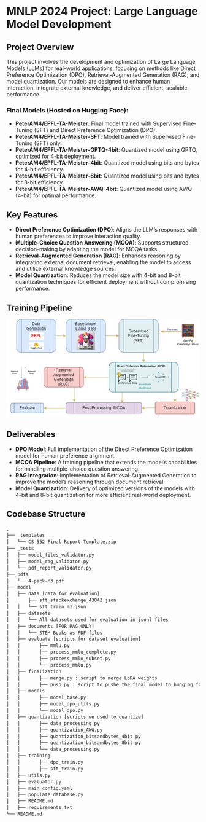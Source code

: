 # **MNLP 2024 Project: Large Language Model Development**

## Project Overview

This project involves the development and optimization of Large Language Models (LLMs) for real-world applications, focusing on methods like Direct Preference Optimization (DPO), Retrieval-Augmented Generation (RAG), and model quantization. Our models are designed to enhance human interaction, integrate external knowledge, and deliver efficient, scalable performance.

### **Final Models** (Hosted on Hugging Face):
- **PeterAM4/EPFL-TA-Meister**: Final model trained with Supervised Fine-Tuning (SFT) and Direct Preference Optimization (DPO).
- **PeterAM4/EPFL-TA-Meister-SFT**: Model trained with Supervised Fine-Tuning (SFT) only.
- **PeterAM4/EPFL-TA-Meister-GPTQ-4bit**: Quantized model using GPTQ, optimized for 4-bit deployment.
- **PeterAM4/EPFL-TA-Meister-4bit**: Quantized model using bits and bytes for 4-bit efficiency.
- **PeterAM4/EPFL-TA-Meister-8bit**: Quantized model using bits and bytes for 8-bit efficiency.
- **PeterAM4/EPFL-TA-Meister-AWQ-4bit**: Quantized model using AWQ (4-bit) for optimal performance.

## Key Features
- **Direct Preference Optimization (DPO)**: Aligns the LLM’s responses with human preferences to improve interaction quality.
- **Multiple-Choice Question Answering (MCQA)**: Supports structured decision-making by adapting the model for MCQA tasks.
- **Retrieval-Augmented Generation (RAG)**: Enhances reasoning by integrating external document retrieval, enabling the model to access and utilize external knowledge sources.
- **Model Quantization**: Reduces the model size with 4-bit and 8-bit quantization techniques for efficient deployment without compromising performance.

## Training Pipeline

![Training Pipeline](./Pipeline.jpg)

## Deliverables
- **DPO Model**: Full implementation of the Direct Preference Optimization model for human preference alignment.
- **MCQA Pipeline**: A training pipeline that extends the model’s capabilities for handling multiple-choice question answering.
- **RAG Integration**: Implementation of Retrieval-Augmented Generation to improve the model’s reasoning through document retrieval.
- **Model Quantization**: Delivery of optimized versions of the models with 4-bit and 8-bit quantization for more efficient real-world deployment.

## Codebase Structure

```txt
.
├── _templates
│   └── CS-552 Final Report Template.zip
├── _tests
│   ├── model_files_validator.py
│   ├── model_rag_validator.py
│   └── pdf_report_validator.py
├── pdfs
│   └── 4-pack-M3.pdf
├── model
│   ├── data [data for evaluation]
│       ├── sft_stackexchange_43043.json
│   │   └── sft_train_m1.json
│   ├── datasets
│   │   └── All datasets used for evaluation in jsonl files
│   ├── documents [FOR RAG ONLY]
│   │   └── STEM Books as PDF files
│   ├── evaluate [scripts for dataset evaluation]
│   │       ├── mmlu.py
│   │       ├── process_mmlu_complete.py
│   │       ├── process_mmlu_subset.py
│   │       └── process_mmlu.py
│   ├── finalization
│   │       ├── merge.py : script to merge LoRA weights
│   │       ├── push.py : script to pushe the final model to hugging face
│   ├── models
│   │       ├── model_base.py
│   │       ├── model_dpo_utils.py
│   │       └── model_dpo.py
│   ├── quantization [scripts we used to quantize]
│   │       ├── data_processing.py
│   │       ├── quantization_AWQ.py
│   │       ├── quantization_bitsandbytes_4bit.py
│   │       ├── quantization_bitsandbytes_8bit.py
│   │       └── data_processing.py
│   ├── training 
│   │       ├── dpo_train.py
│   │       ├── sft_train.py
│   ├── utils.py
│   ├── evaluator.py
│   ├── main_config.yaml
│   ├── populate_database.py
│   ├── README.md
│   ├── requirements.txt
└── README.md
```
